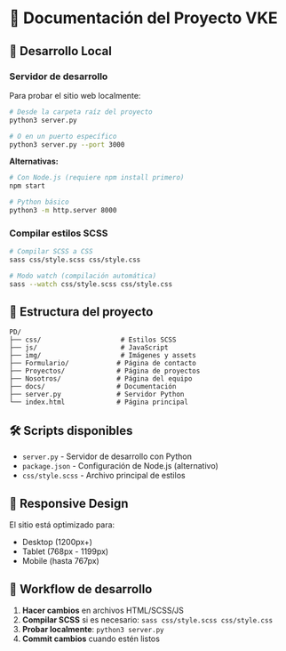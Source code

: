 # 📖 Documentación del Proyecto VKE

## 🚀 Desarrollo Local

### Servidor de desarrollo

Para probar el sitio web localmente:

```bash
# Desde la carpeta raíz del proyecto
python3 server.py

# O en un puerto específico
python3 server.py --port 3000
```

**Alternativas:**
```bash
# Con Node.js (requiere npm install primero)
npm start

# Python básico
python3 -m http.server 8000
```

### Compilar estilos SCSS

```bash
# Compilar SCSS a CSS
sass css/style.scss css/style.css

# Modo watch (compilación automática)
sass --watch css/style.scss css/style.css
```

## 📁 Estructura del proyecto

```
PD/
├── css/                    # Estilos SCSS
├── js/                     # JavaScript
├── img/                    # Imágenes y assets
├── Formulario/            # Página de contacto
├── Proyectos/             # Página de proyectos
├── Nosotros/              # Página del equipo
├── docs/                  # Documentación
├── server.py              # Servidor Python
└── index.html             # Página principal
```

## 🛠️ Scripts disponibles

- `server.py` - Servidor de desarrollo con Python
- `package.json` - Configuración de Node.js (alternativo)
- `css/style.scss` - Archivo principal de estilos

## 📱 Responsive Design

El sitio está optimizado para:
- Desktop (1200px+)
- Tablet (768px - 1199px)
- Mobile (hasta 767px)

## 🔄 Workflow de desarrollo

1. **Hacer cambios** en archivos HTML/SCSS/JS
2. **Compilar SCSS** si es necesario: `sass css/style.scss css/style.css`
3. **Probar localmente**: `python3 server.py`
4. **Commit cambios** cuando estén listos